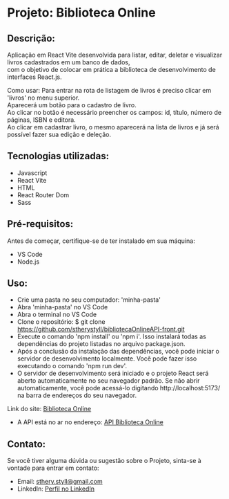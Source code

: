 # Projeto: Biblioteca Online

## Descrição: 
Aplicação em React Vite desenvolvida para listar, editar, deletar e visualizar livros cadastrados em um banco de dados, <br>
com o objetivo de colocar em prática a biblioteca de desenvolvimento de interfaces React.js.<br>

Como usar: Para entrar na rota de listagem de livros é preciso clicar em 'livros' no menu superior. <br>
Aparecerá um botão para o cadastro de livro. <br>
Ao clicar no botão é necessário preencher os campos: id, título, número de páginas, ISBN e editora. <br>
Ao clicar em cadastrar livro, o mesmo aparecerá na lista de livros e já será possível fazer sua edição e deleção.

## Tecnologias utilizadas:
- Javascript
- React Vite
- HTML
- React Router Dom
- Sass

## Pré-requisitos:<br>
Antes de começar, certifique-se de ter instalado em sua máquina:<br>

- VS Code <br>
- Node.js <br>

## Uso:<br>
* Crie uma pasta no seu computador: 'minha-pasta' <br>
* Abra 'minha-pasta' no VS Code <br>
* Abra o terminal no VS Code <br>
* Clone o repositório: $ git clone https://github.com/stherystyll/bibliotecaOnlineAPI-front.git <br>
* Execute o comando 'npm install' ou 'npm i'. Isso instalará todas as dependências do projeto listadas no arquivo package.json.<br>
* Após a conclusão da instalação das dependências, você pode iniciar o servidor de desenvolvimento localmente. Você pode fazer isso executando o comando 'npm run dev'.<br>
* O servidor de desenvolvimento será iniciado e o projeto React será aberto automaticamente no seu navegador padrão. Se não abrir automaticamente, você pode acessá-lo digitando http://localhost:5173/ na barra de endereços do seu navegador.<br>

Link do site: [Biblioteca Online](https://bibliotecaonlineapi.netlify.app/) <br>
* A API está no ar no endereço: [API Biblioteca Online](https://biblioteca-online-api-back.vercel.app)

## Contato:<br>
Se você tiver alguma dúvida ou sugestão sobre o Projeto, sinta-se à vontade para entrar em contato:<br>

- Email: sthery.styll@gmail.com<br>
- LinkedIn: [Perfil no LinkedIn](https://www.linkedin.com/in/sthery-alves-5214ab99/)
